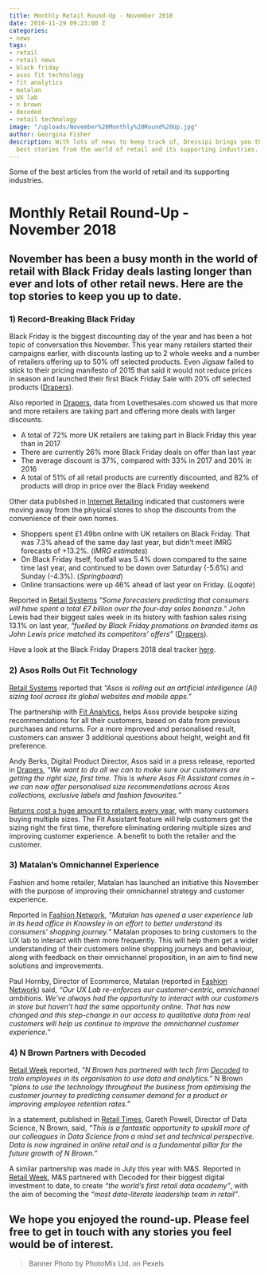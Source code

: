 ```yaml
---
title: Monthly Retail Round-Up - November 2018
date: 2018-11-29 09:23:00 Z
categories:
- news
tags:
- retail
- retail news
- black friday
- asos fit technology
- fit analytics
- matalan
- UX lab
- n brown
- decoded
- retail technology
image: "/uploads/November%20Monthly%20Round%20Up.jpg"
author: Georgina Fisher
description: With lots of news to keep track of, Dressipi brings you this month's
  best stories from the world of retail and its supporting industries.
---
```


Some of the best articles from the world of retail and its supporting industries.

# Monthly Retail Round-Up - November 2018

## November has been a busy month in the world of retail with Black Friday deals lasting longer than ever and lots of other retail news. Here are the top stories to keep you up to date.

### 1) Record-Breaking Black Friday 

Black Friday is the biggest discounting day of the year and has been a hot topic of conversation this November. This year many retailers started their campaigns earlier, with discounts lasting up to 2 whole weeks and a number of retailers offering up to 50% off selected products. Even Jigsaw failed to stick to their pricing manifesto of 2015 that said it would not reduce prices in season and launched their first Black Friday Sale with 20% off selected products ([Drapers](https://www.drapersonline.com/news/jigsaw-in-black-friday-u-turn/7033139.article?blocktitle=Most-popular&contentID=-1)).

Also reported in [Drapers](https://www.drapersonline.com/7033188.article?utm_source=newsletter&utm_medium=email&utm_campaign=DR_EditorialNewsletters.Reg:%20Send%20-%20Daily%20News&mkt_tok=eyJpIjoiT0RreE0yTXdNMlJoTW1VeiIsInQiOiJJOEdSWDV1RmxSM3FvK1pnU3h0NmlHcTJJK1VicXlYODBKdVBkQVFHM1FOc3Q2YnpOZk5seThwOGxyT0FnbThWc3pxMUo1NW1XUmkwTzJOajV1Q0xWa3BtZHJYSzBPMTJvaTNhUklqRjQwb1Vvd2xzQVV4aE05dmVEQzZHdXJPeSJ9), data from Lovethesales.com showed us that more and more retailers are taking part and offering more deals with larger discounts.
* A total of 72% more UK retailers are taking part in Black Friday this year than in 2017
* There are currently 26% more Black Friday deals on offer than last year
* The average discount is 37%, compared with 33% in 2017 and 30% in 2016
* A total of 51% of all retail products are currently discounted, and 82% of products will drop in price over the Black Friday weekend

Other data published in [Internet Retailing](https://internetretailing.net/themes/themes/this-week-in-peak-moving-on-from-the-cyber-weekend) indicated that customers were moving away from the physical stores to shop the discounts from the convenience of their own homes.
* Shoppers spent £1.49bn online with UK retailers on Black Friday. That was 7.3% ahead of the same day last year, but didn’t meet IMRG forecasts of +13.2%. (*IMRG estimates*)
* On Black Friday itself, footfall was 5.4% down compared to the same time last year, and continued to be down over Saturday (-5.6%) and Sunday (-4.3%). (*Springboard*)
* Online transactions were up 46% ahead of last year on Friday. (*Loqate*)

Reported in [Retail Systems](http://www.retail-systems.com/rs/Black_Friday_Online_Up_46_Percent_As_High_Street_Flops.php) *“Some forecasters predicting that consumers will have spent a total £7 billion over the four-day sales bonanza.”* John Lewis had their biggest sales week in its history with fashion sales rising 13.1% on last year, *“fuelled by Black Friday promotions on branded items as John Lewis price matched its competitors’ offers”* ([Drapers](https://www.drapersonline.com/news/black-friday-smashes-records-at-john-lewis/7033234.article?blocktitle=John-Lewis:-Latest-News&contentID=6544)).

Have a look at the Black Friday Drapers 2018 deal tracker [here](https://www.drapersonline.com/7033118.article?utm_source=newsletter&utm_medium=email&utm_campaign=DR_EditorialNewsletters.Paid:%20Send%20-%20Daily%20News&mkt_tok=eyJpIjoiWm1Zd01XTTFNREV4WWpZMyIsInQiOiJjbmpOYVppNjV3eTU4OWJVVm9VZlloeU5rRkc2aWh4NTZjTUdEczhcL1h1eTdRTWFWVnVhZytpQXdkV1p0eTV4WkpBUU5Ld3lUSlZ6RnhwRFhrZFJLdm1ZbzBndW8xZm5yaUVNWU1BXC9RS21tTE1LWXhKSzBBUjV1TzE5R09Nc3I4In0%3D).

### 2) Asos Rolls Out Fit Technology

[Retail Systems](http://www.retail-systems.com/rs/ASOS_Rolls_Out_AI_Driven_Sizing_Feature.php) reported that *“Asos is rolling out an artificial intelligence (AI) sizing tool across its global websites and mobile apps.”*

The partnership with [Fit Analytics](https://www.fitanalytics.com/), helps Asos provide bespoke sizing recommendations for all their customers, based on data from previous purchases and returns. For a more improved and personalised result, customers can answer 3 additional questions about height, weight and fit preference.

Andy Berks, Digital Product Director, Asos said in a press release, reported in [Drapers](https://www.drapersonline.com/7033123.article?utm_source=newsletter&utm_medium=email&utm_campaign=DR_EditorialNewsletters.Reg:%20Send%20-%20Daily%20News&mkt_tok=eyJpIjoiTldWaE9EZzFPREl3TkRBeSIsInQiOiJ2Smp4Y1d2cmZKK2NNdWRpaDYxdFA5NWh6MENzTmE2TDYxXC9PZVhrRUNxMittTkRUdWthbXUwUWpEXC9nTklOQW12bWw1eU54dlwvbmlmM05jZ1diOHlcL0kzd0d1YzFMWHVBelJaSFhKbHBUTEFTc1FPb2RmcUJrNlo0WDNlcjRaQkIifQ%3D%3D), *“We want to do all we can to make sure our customers are getting the right size, first time. This is where Asos Fit Assistant comes in – we can now offer personalised size recommendations across Asos collections, exclusive labels and fashion favourites.”*

[Returns cost a huge amount to retailers every year](https://dressipi.com/downloads/understanding-your-unique-return-rate-profile-whitepaper/), with many customers buying multiple sizes. The Fit Assistant feature will help customers get the sizing right the first time, therefore eliminating ordering multiple sizes and improving customer experience. A benefit to both the retailer and the customer.

### 3) Matalan’s Omnichannel Experience

Fashion and home retailer, Matalan has launched an initiative this November with the purpose of improving their omnichannel strategy and customer experience.

Reported in [Fashion Network](https://uk.fashionnetwork.com/news/Matalan-opens-UX-centre-in-Knowsley,1037232.html#.W_wtSuj7Q2w), *“Matalan has opened a user experience lab in its head office in Knowsley in an effort to better understand its consumers’ shopping journey.”* Matalan proposes to bring customers to the UX lab to interact with them more frequently. This will help them get a wider understanding of their customers online shopping journeys and behaviour, along with feedback on their omnichannel proposition, in an aim to find new solutions and improvements.

Paul Hornby, Director of Ecommerce, Matalan (reported in [Fashion Network](https://uk.fashionnetwork.com/news/Matalan-opens-UX-centre-in-Knowsley,1037232.html#.W_wtSuj7Q2w)) said, *“Our UX Lab re-enforces our customer-centric, omnichannel ambitions. We’ve always had the opportunity to interact with our customers in store but haven’t had the same opportunity online. That has now changed and this step-change in our access to qualitative data from real customers will help us continue to improve the omnichannel customer experience.”*

### 4) N Brown Partners with Decoded

[Retail Week](https://www.retail-week.com/fashion/n-brown-partners-with-tech-educator-decoded/7030430.article) reported, *“N Brown has partnered with tech firm [Decoded](https://decoded.com/) to train employees in its organisation to use data and analytics.”* N Brown *“plans to use the technology throughout the business from optimising the customer journey to predicting consumer demand for a product or improving employee retention rates.”*

In a statement, published in [Retail Times](https://www.retailtimes.co.uk/n-brown-partners-with-decoded-and-corndel-to-power-its-data-rich-retailer-vision/), Gareth Powell, Director of Data Science, N Brown, said, *“This is a fantastic opportunity to upskill more of our colleagues in Data Science from a mind set and technical perspective. Data is now ingrained in online retail and is a fundamental pillar for the future growth of N Brown.”*

A similar partnership was made in July this year with M&S. Reported in [Retail Week](https://www.retail-week.com/technology/mands-launches-worlds-first-retail-data-academy/7029626.article), M&S partnered with Decoded for their biggest digital investment to date, to create *“the world’s first retail data academy”*, with the aim of becoming the *“most data-literate leadership team in retail”*.

## We hope you enjoyed the round-up. Please feel free to get in touch with any stories you feel would be of interest.

> Banner Photo by PhotoMix Ltd. on Pexels